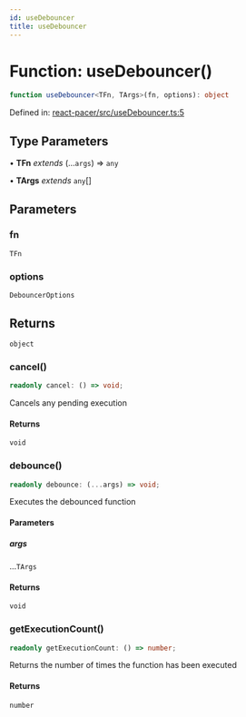 ```yaml
---
id: useDebouncer
title: useDebouncer
---
```


<!-- DO NOT EDIT: this page is autogenerated from the type comments -->

# Function: useDebouncer()

```ts
function useDebouncer<TFn, TArgs>(fn, options): object
```

Defined in: [react-pacer/src/useDebouncer.ts:5](https://github.com/TanStack/pacer/blob/main/packages/react-pacer/src/useDebouncer.ts#L5)

## Type Parameters

• **TFn** *extends* (...`args`) => `any`

• **TArgs** *extends* `any`[]

## Parameters

### fn

`TFn`

### options

`DebouncerOptions`

## Returns

`object`

### cancel()

```ts
readonly cancel: () => void;
```

Cancels any pending execution

#### Returns

`void`

### debounce()

```ts
readonly debounce: (...args) => void;
```

Executes the debounced function

#### Parameters

##### args

...`TArgs`

#### Returns

`void`

### getExecutionCount()

```ts
readonly getExecutionCount: () => number;
```

Returns the number of times the function has been executed

#### Returns

`number`
